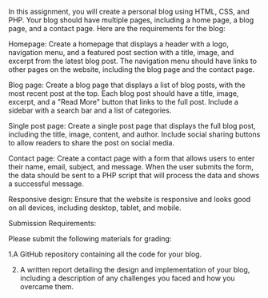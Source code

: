 In this assignment, you will create a personal blog using HTML, CSS, and PHP. Your blog should have multiple pages, including a home page, a blog page, and a contact page. Here are the requirements for the blog:

Homepage: Create a homepage that displays a header with a logo, navigation menu, and a featured post section with a title, image, and excerpt from the latest blog post. The navigation menu should have links to other pages on the website, including the blog page and the contact page.


Blog page: Create a blog page that displays a list of blog posts, with the most recent post at the top. Each blog post should have a title, image, excerpt, and a "Read More" button that links to the full post. Include a sidebar with a search bar and a list of categories.

Single post page: Create a single post page that displays the full blog post, including the title, image, content, and author. Include social sharing buttons to allow readers to share the post on social media.

Contact page: Create a contact page with a form that allows users to enter their name, email, subject, and message. When the user submits the form, the data should be sent to a PHP script that will process the data and shows a successful message.

Responsive design: Ensure that the website is responsive and looks good on all devices, including desktop, tablet, and mobile.

Submission Requirements:

Please submit the following materials for grading:

1.A GitHub repository containing all the code for your blog.

2. A written report detailing the design and implementation of your blog, including a description of any challenges you faced and how you overcame them.

